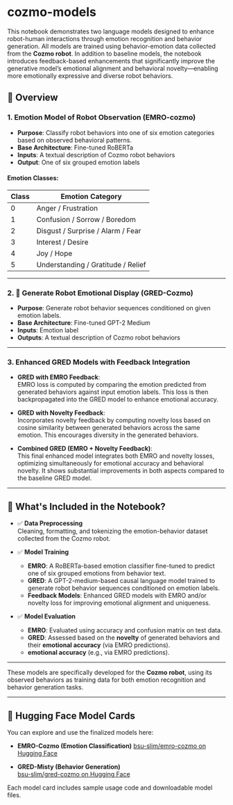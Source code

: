 # cozmo-models

This notebook demonstrates two language models designed to enhance robot-human interactions through emotion recognition and behavior generation. All models are trained using behavior-emotion data collected from the **Cozmo robot**. In addition to baseline models, the notebook introduces feedback-based enhancements that significantly improve the generative model’s emotional alignment and behavioral novelty—enabling more emotionally expressive and diverse robot behaviors.

## 📌 Overview

### 1. Emotion Model of Robot Observation (EMRO-cozmo)

- **Purpose**: Classify robot behaviors into one of six emotion categories based on observed behavioral patterns.
- **Base Architecture**: Fine-tuned RoBERTa  
- **Inputs**: A textual description of Cozmo robot behaviors
- **Output**: One of six grouped emotion labels

#### Emotion Classes:
| Class | Emotion Category                       |
|-------|----------------------------------------|
| 0     | Anger / Frustration                    |
| 1     | Confusion / Sorrow / Boredom           |
| 2     | Disgust / Surprise / Alarm / Fear      |
| 3     | Interest / Desire                      |
| 4     | Joy / Hope                             |
| 5     | Understanding / Gratitude / Relief     |


---
### 2. 🤖 Generate Robot Emotional Display (GRED-Cozmo)

- **Purpose**: Generate robot behavior sequences conditioned on given emotion labels.  
- **Base Architecture**: Fine-tuned GPT-2 Medium  
- **Inputs**: Emotion label  
- **Outputs**: A textual description of Cozmo robot behaviors

---

### 3. Enhanced GRED Models with Feedback Integration
- **GRED with EMRO Feedback**:  
  EMRO loss is computed by comparing the emotion predicted from generated behaviors against input emotion labels. This loss is then backpropagated into the GRED model to enhance emotional accuracy.

- **GRED with Novelty Feedback**:  
  Incorporates novelty feedback by computing novelty loss based on cosine similarity between generated behaviors across the same emotion. This encourages diversity in the generated behaviors.

- **Combined GRED (EMRO + Novelty Feedback)**:  
  This final enhanced model integrates both EMRO and novelty losses, optimizing simultaneously for emotional accuracy and behavioral novelty. It shows substantial improvements in both aspects compared to the baseline GRED model.

---
## 📘 What's Included in the Notebook?

- ✅ **Data Preprocessing**  
  Cleaning, formatting, and tokenizing the emotion-behavior dataset collected from the Cozmo robot.

- ✅ **Model Training**
  - **EMRO**: A RoBERTa-based emotion classifier fine-tuned to predict one of six grouped emotions from behavior text.
  - **GRED**: A GPT-2-medium-based causal language model trained to generate robot behavior sequences conditioned on emotion labels.
  - **Feedback Models**: Enhanced GRED models with EMRO and/or novelty loss for improving emotional alignment and uniqueness.
    
- ✅ **Model Evaluation**
  - **EMRO**: Evaluated using accuracy and confusion matrix on test data.
  - **GRED**: Assessed based on the **novelty** of generated behaviors and their **emotional accuracy** (via EMRO predictions).
  - **emotional accuracy** (e.g., via EMRO predictions).

---
These models are specifically developed for the **Cozmo robot**, using its observed behaviors as training data for both emotion recognition and behavior generation tasks.

---

## 🔗 Hugging Face Model Cards

You can explore and use the finalized models here:

- **EMRO-Cozmo (Emotion Classification)**
  [bsu-slim/emro-cozmo on Hugging Face](https://huggingface.co/bsu-slim/emro-cozmo)  


- **GRED-Misty (Behavior Generation)**  
  [bsu-slim/gred-cozmo on Hugging Face](https://huggingface.co/bsu-slim/gred-cozmo)

Each model card includes sample usage code and downloadable model files.
